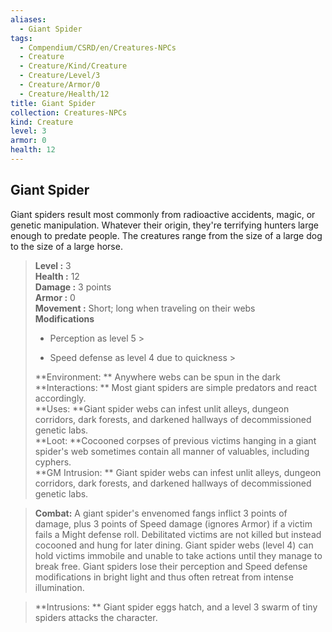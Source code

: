 ```yaml
---
aliases:
  - Giant Spider
tags:
  - Compendium/CSRD/en/Creatures-NPCs
  - Creature
  - Creature/Kind/Creature
  - Creature/Level/3
  - Creature/Armor/0
  - Creature/Health/12
title: Giant Spider
collection: Creatures-NPCs
kind: Creature
level: 3
armor: 0
health: 12
---
```

## Giant Spider  
Giant spiders result most commonly from radioactive accidents, magic, or genetic manipulation. Whatever their origin, they're terrifying hunters large enough to predate people. The creatures range from the size of a large dog to the size of a large horse.  

  
> **Level :** 3  
> **Health :** 12  
> **Damage :** 3 points  
> **Armor :** 0  
> **Movement :** Short; long when traveling on their webs  
> **Modifications**  
>- Perception as level 5 >
>  
>- Speed defense as level 4 due to quickness >
>  
> **Environment: ** Anywhere webs can be spun in the dark  
> **Interactions: ** Most giant spiders are simple predators and react accordingly.  
> **Uses: **Giant spider webs can infest unlit alleys, dungeon corridors, dark forests, and darkened hallways of decommissioned genetic labs.  
> **Loot: **Cocooned corpses of previous victims hanging in a giant spider's web sometimes contain all manner of valuables, including cyphers.  
> **GM Intrusion: ** Giant spider webs can infest unlit alleys, dungeon corridors, dark forests, and darkened hallways of decommissioned genetic labs.  

> **Combat:** 
> A giant spider's envenomed fangs inflict 3 points of damage, plus 3 points of Speed damage (ignores Armor) if a victim fails a Might defense roll. Debilitated victims are not killed but instead cocooned and hung for later dining. Giant spider webs (level 4) can hold victims immobile and unable to take actions until they manage to break free.
Giant spiders lose their perception and Speed defense modifications in bright light and thus often retreat from intense illumination.  
  

> **Intrusions: ** 
> Giant spider eggs hatch, and a level 3 swarm of tiny spiders attacks the character.  
